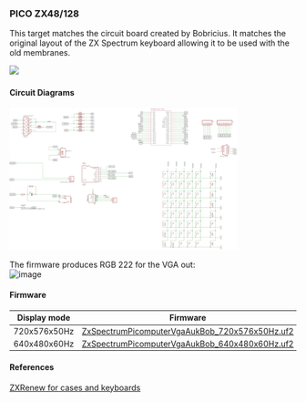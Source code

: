 ### PICO ZX48/128
This target matches the circuit board created by Bobricius.
It matches the original layout of the ZX Spectrum keyboard allowing it to be used with the old membranes.

<img src="pico_zx48_128_1.png" width="400"/>

#### Circuit Diagrams
<img src="pico_zx48_128_2.png" width="400"/>

The firmware produces RGB 222 for the VGA out:<br/>
![image](Pico%20VGA%20RGB222.png)

#### Firmware
| Display mode | Firmware |
| - | - |
| 720x576x50Hz | [ZxSpectrumPicomputerVgaAukBob_720x576x50Hz.uf2](/uf2/ZxSpectrumPicomputerVgaAukBob_720x576x50Hz.uf2) |
| 640x480x60Hz | [ZxSpectrumPicomputerVgaAukBob_640x480x60Hz.uf2](/uf2/ZxSpectrumPicomputerVgaAukBob_640x480x60Hz.uf2) |
#### References
[ZXRenew for cases and keyboards](https://zxrenew.co.uk/)<br/>

